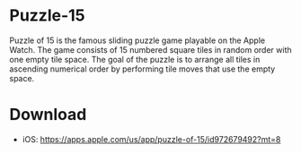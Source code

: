 # Puzzle-15

Puzzle of 15 is the famous sliding puzzle game playable on the Apple Watch. The game consists of 15 numbered square tiles in random order with one empty tile space. The goal of the puzzle is to arrange all tiles in ascending numerical order by performing tile moves that use the empty space.

# Download

- iOS: https://apps.apple.com/us/app/puzzle-of-15/id972679492?mt=8
